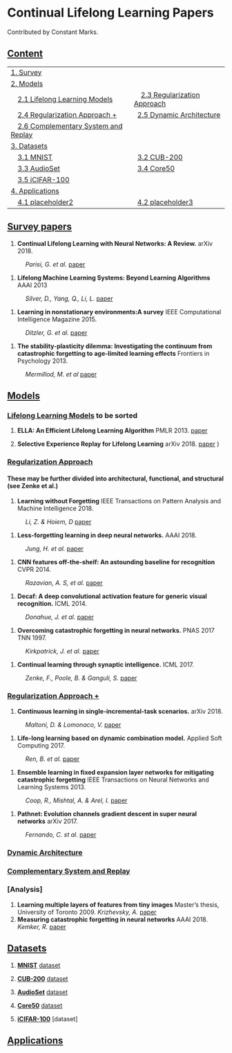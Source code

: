 # Continual Lifelong Learning Papers

Contributed by Constant Marks. 

## [Content](#content)

<table>
<tr><td colspan="2"><a href="#survey-papers">1. Survey</a></td></tr> 
<tr><td colspan="2"><a href="#models">2. Models</a></td></tr>
<tr>
    <td>&emsp;<a href="#Lifelong-Learning-Models">2.1 Lifelong Learning Models</a></td>
    <td>&emsp;<a href="#Regularization-Approach">2.3 Regularization Approach</a></td>
</tr>
<tr>
    <td>&emsp;<a href="#Regularization-Approach-+">2.4 Regularization Approach +</a></td>
    <td>&ensp;<a href="#Dynamic-Architecture">2.5 Dynamic Architecture</a></td>
</tr>
<tr>
    <td>&emsp;<a href="#Complementary-System-and-Replay">2.6 Complementary System and Replay</a></td>
    <td>&ensp;<a href="#placeholder"></a></td>
</tr>

<tr><td colspan="2"><a href="#datasets">3. Datasets</a></td></tr> 
<tr>
    <td>&emsp;<a href="#MNIST">3.1 MNIST</a></td>
    <td>&ensp;<a href="#CUB-200">3.2 CUB-200</a></td>
</tr>
<tr>
    <td>&emsp;<a href="#AudioSet">3.3 AudioSet</a></td>
    <td>&ensp;<a href="#Core50">3.4 Core50</a></td>
</tr>
<tr>
    <td>&emsp;<a href="#AudioSet">3.5 iCIFAR-100</a></td>
    <td>&ensp;<a href="#"></a></td>
</tr> 

<tr><td colspan="2"><a href="#applications">4. Applications</a></td></tr> 
<tr>
    <td>&emsp;<a href="#placeholder2">4.1 placeholder2</a></td>
    <td>&ensp;<a href="#placeholder3">4.2 placeholder3</a></td>
</tr> 
</table>

## [Survey papers](#content)
1. **Continual Lifelong Learning with Neural Networks: A Review.** arXiv 2018. 

&emsp;&emsp;&emsp;*Parisi, G. et al.* [paper](https://arxiv.org/pdf/1802.07569.pdf)

1. **Lifelong Machine Learning Systems: Beyond Learning Algorithms** AAAI 2013 

&emsp;&emsp;&emsp;*Silver, D., Yang, Q., Li, L.* [paper](https://www.researchgate.net/profile/Daniel_Silver/post/Lifelong_Machine_Learning-how_important_do_you_feel_it_will_be_to_AI/attachment/59d61d9d79197b80779788c9/AS:271835600490496@1441822065030/download/Silver_Yang_AAAI_LML_Symposium.pdf)

1. **Learning in nonstationary environments:A survey** IEEE Computational Intelligence Magazine 2015. 

&emsp;&emsp;&emsp;*Ditzler, G. et al.* [paper](https://www.academia.edu/download/45784580/2015_-_Learning_in_Nonstationary_Environments_-_A_Survey_-_IEEE_CIM.pdf)

1. **The stability-plasticity dilemma: Investigating the continuum from catastrophic forgetting to age-limited learning effects** Frontiers in Psychology 2013. 

&emsp;&emsp;&emsp;*Mermillod, M. et al* [paper]()

## [Models](#content)


### [Lifelong Learning Models](#content) to be sorted

1. **ELLA: An Efficient Lifelong Learning Algorithm** PMLR 2013. [paper](http://proceedings.mlr.press/v28/ruvolo13.pdf)

1. **Selective Experience Replay for Lifelong Learning** arXiv 2018. [paper](https://arxiv.org/pdf/1802.10269.pdf)
)

### [Regularization Approach](#content)

#### These may be further divided into architectural, functional, and structural (see Zenke et al.)

1. **Learning without Forgetting**  IEEE Transactions on Pattern Analysis and Machine Intelligence 2018.

&emsp;&emsp;&emsp;*Li, Z. & Hoiem, D* [paper](https://ieeexplore.ieee.org/stamp/stamp.jsp?tp=&arnumber=8107520)

1. **Less-forgetting learning in deep neural networks.** AAAI 2018.

&emsp;&emsp;&emsp;*Jung, H. et al.* [paper](https://arxiv.org/pdf/1607.00122)

1. **CNN features off-the-shelf: An astounding baseline for recognition** CVPR 2014. 

&emsp;&emsp;&emsp;*Razavian, A. S, et al.* [paper](https://www.cv-foundation.org/openaccess/content_cvpr_workshops_2014/W15/papers/Razavian_CNN_Features_Off-the-Shelf_2014_CVPR_paper.pdf)

1. **Decaf: A deep convolutional activation feature for generic visual recognition.** ICML 2014. 

&emsp;&emsp;&emsp;*Donahue, J. et al.* [paper](http://www.jmlr.org/proceedings/papers/v32/donahue14.pdf) 

1. **Overcoming catastrophic forgetting in neural networks.** PNAS 2017 TNN 1997. 

&emsp;&emsp;&emsp;*Kirkpatrick, J. et al.* [paper](https://www.pnas.org/content/pnas/114/13/3521.full.pdf)

1. **Continual learning through synaptic intelligence.** ICML 2017.

&emsp;&emsp;&emsp;*Zenke, F., Poole, B. & Ganguli, S.* [paper](https://www.ncbi.nlm.nih.gov/pmc/articles/PMC6944509/)

### [Regularization Approach +](#content) 

1. **Continuous learning in single-incremental-task scenarios.** arXiv 2018. 

&emsp;&emsp;&emsp;*Maltoni, D. & Lomonaco, V.* [paper](https://arxiv.org/pdf/2005.04167)

1.  **Life-long learning based on dynamic combination model.** Applied Soft Computing 2017. 

&emsp;&emsp;&emsp;*Ren, B. et al.* [paper](https://www.ncbi.nlm.nih.gov/pmc/articles/PMC6944509/)

1. **Ensemble learning in fixed expansion layer networks for mitigating catastrophic forgetting** IEEE Transactions on Neural Networks and Learning Systems 2013. 

&emsp;&emsp;&emsp;*Coop, R., Mishtal, A. & Arel, I.* [paper](http://web.eecs.utk.edu/~ielhanan/Papers/TNNLS_Coop_2013.pdf)

1. **Pathnet: Evolution channels gradient descent in super neural networks** arXiv 2017. 

&emsp;&emsp;&emsp;*Fernando, C. st al.* [paper](https://arxiv.org/pdf/1701.08734)


### [Dynamic Architecture](#content)

### [Complementary System and Replay](#content)

### [Analysis]

1. **Learning multiple layers of features from tiny images** Master’s thesis, University
of Toronto 2009. *Krizhevsky, A.* [paper]()
1. **Measuring catastrophic forgetting in neural networks** AAAI 2018. *Kemker, R.* [paper]()

## [Datasets](#content)

1. **[MNIST](#content)** [dataset](http://yann.lecun.com/exdb/mnist/)

1. **[CUB-200](#content)** [dataset](http://www.vision.caltech.edu/visipedia/CUB-200.html)

1. **[AudioSet](#content)** [dataset](https://research.google.com/audioset/)

1. **[Core50](#content)** [dataset](https://vlomonaco.github.io/core50//)

1. **[iCIFAR-100](#content)** [dataset]


## [Applications](#content)  
